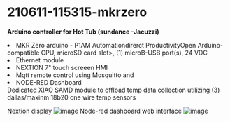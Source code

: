 # 210611-115315-mkrzero

<b>Arduino controller for Hot Tub (sundance -Jacuzzi) </b>
<li>MKR Zero arduino - P1AM  Automationdirerct ProductivityOpen Arduino-compatible CPU, microSD card slot>, (1) microB-USB port(s),  24 VDC </li>
<li>Ethernet  module </li>
<li>NEXTION 7" touch screeen HMI</li>
<li>Mqtt remote control using Mosquitto and</li>
<li>NODE-RED Dashboard</li>
Dedicated XIAO SAMD module to offload temp data collection utilizing (3) dallas/maxinm 18b20 one wire temp sensors

Nextion display
![image](https://user-images.githubusercontent.com/3454011/163068252-e0883a91-bb7c-4c23-a048-e855845cde49.png)
Node-red dashboard web interface
![image](https://user-images.githubusercontent.com/3454011/163068832-8f49ebb4-bf04-4edb-85f9-778651073d8d.png)
